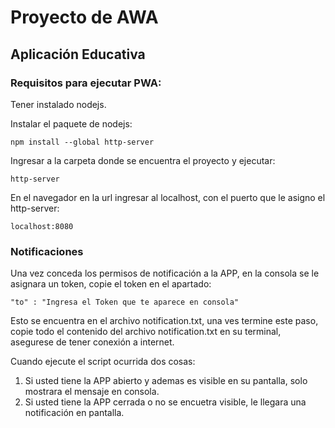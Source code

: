 # Proyecto de AWA
## Aplicación Educativa

### Requisitos para ejecutar PWA:
Tener instalado nodejs.

Instalar el paquete de nodejs:
```
npm install --global http-server
```
Ingresar a la carpeta donde se encuentra el proyecto y ejecutar:
```
http-server
```
En el navegador en la url ingresar al localhost, con el puerto que le asigno el http-server:

```
localhost:8080
```
### Notificaciones

Una vez conceda los permisos de notificación a la APP, en la consola
se le asignara un token, copie el token en el apartado: 
```
"to" : "Ingresa el Token que te aparece en consola"
```
Esto se encuentra en el archivo notification.txt, una ves termine este paso,
copie todo el contenido del archivo notification.txt en su terminal, asegurese de tener
conexión a internet.

Cuando ejecute el script ocurrida dos cosas:
1. Si usted tiene la APP abierto y ademas es visible en su pantalla, solo mostrara el mensaje
en consola.
2. Si usted tiene la APP cerrada o no se encuetra visible, le llegara una notificación en pantalla.

